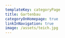 ```yaml
---
templateKey: categoryPage
title: Gartenbau
categoryOnHomepage: true
linkInNavigation: true
image: /assets/teich.jpg
---
```


